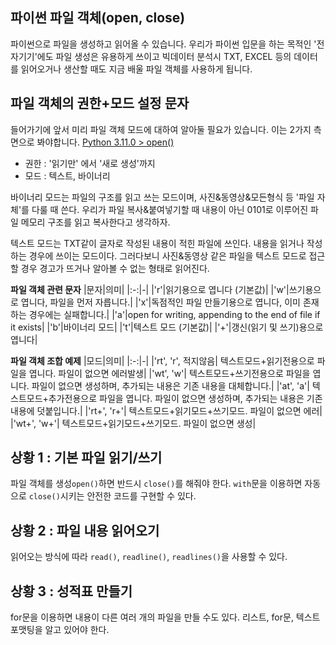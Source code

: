 ## 파이썬 파일 객체(open, close)
파이썬으로 파일을 생성하고 읽어올 수 있습니다.
우리가 파이썬 입문을 하는 목적인 '전자기기'에도 파일 생성은 유용하게 쓰이고
빅데이터 분석시 TXT, EXCEL 등의 데이터를 읽어오거나 생산할 때도 지금 배울 파일 객체를 사용하게 됩니다.

## 파일 객체의 권한+모드 설정 문자
들어가기에 앞서 미리 파일 객체 모드에 대하여 알아둘 필요가 있습니다. 이는 2가지 측면으로 봐야합니다. [Python 3.11.0 > open()](https://docs.python.org/ko/3/library/functions.html?highlight=open#open)
- 권한 : '읽기만' 에서 '새로 생성'까지
- 모드 : 텍스트, 바이너리

바이너리 모드는 파일의 구조를 읽고 쓰는 모드이며, 사진&동영상&모든형식 등 '파일 자체'를 다룰 때 쓴다. 우리가 파일 복사&붙여넣기할 때 내용이 아닌 0101로 이루어진 파일 메모리 구조를 읽고 복사한다고 생각하자.

텍스트 모드는 TXT같이 글자로 작성된 내용이 적힌 파일에 쓰인다. 내용을 읽거나 작성하는 경우에 쓰이는 모드이다. 그러다보니 사진&동영상 같은 파일을 텍스트 모드로 접근할 경우 경고가 뜨거나 알아볼 수 없는 형태로 읽어진다.

**파일 객체 관련 문자**
|문자|의미|
|:-:|-|
|'r'|읽기용으로 엽니다 (기본값)|
|'w'|쓰기용으로 엽니다, 파일을 먼저 자릅니다.|
|'x'|독점적인 파일 만들기용으로 엽니다, 이미 존재하는 경우에는 실패합니다.|
|'a'|open for writing, appending to the end of file if it exists|
|'b'|바이너리 모드|
|'t'|텍스트 모드 (기본값)|
|'+'|갱신(읽기 및 쓰기)용으로 엽니다|

**파일 객체 조합 예제**
|모드|의미|
|:-:|-|
|'rt', 'r', 적지않음| 텍스트모드+읽기전용으로 파일을 엽니다. 파일이 없으면 에러발생|
|'wt', 'w'| 텍스트모드+쓰기전용으로 파일을 엽니다. 파일이 없으면 생성하며, 추가되는 내용은 기존 내용을 대체합니다.|
|'at', 'a'| 텍스트모드+추가전용으로 파일을 엽니다. 파일이 없으면 생성하며, 추가되는 내용은 기존 내용에 덧붙입니다.|
|'rt+', 'r+'| 텍스트모드+읽기모드+쓰기모드. 파일이 없으면 에러|
|'wt+', 'w+'| 텍스트모드+읽기모드+쓰기모드. 파일이 없으면 생성|

## 상황 1 : 기본 파일 읽기/쓰기
파일 객체를 생성`open()`하면 반드시 `close()`를 해줘야 한다.
`with`문을 이용하면 자동으로 `close()`시키는 안전한 코드를 구현할 수 있다.

## 상황 2 : 파일 내용 읽어오기
읽어오는 방식에 따라 `read()`, `readline()`, `readlines()`을 사용할 수 있다.

## 상황 3 : 성적표 만들기
for문을 이용하면 내용이 다른 여러 개의 파일을 만들 수도 있다.
리스트, for문, 텍스트 포맷팅을 알고 있어야 한다.